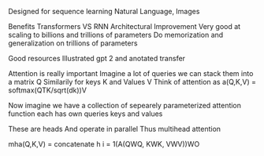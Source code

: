 Designed for sequence learning
Natural Language, Images

Benefits Transformers VS RNN
Architectural Improvement
Very good at scaling to billions and trillions of parameters
Do memorization and generalization on trillions of parameters

Good resources
Illustrated gpt 2 and anotated transfer

Attention is really important
Imagine a lot of queries
we can stack them into a matrix Q
Similarily for keys K and Values V
Think of attention as 
a(Q,K,V) = softmax(QTK/sqrt(dk))V


Now imagine we have a collection of sepearely parameterized attention function
each has own queries keys and values

These are heads
And operate in parallel
Thus multihead attention


mha(Q,K,V) = concatenate h i = 1(A(QWQ, KWK, VWV))WO
